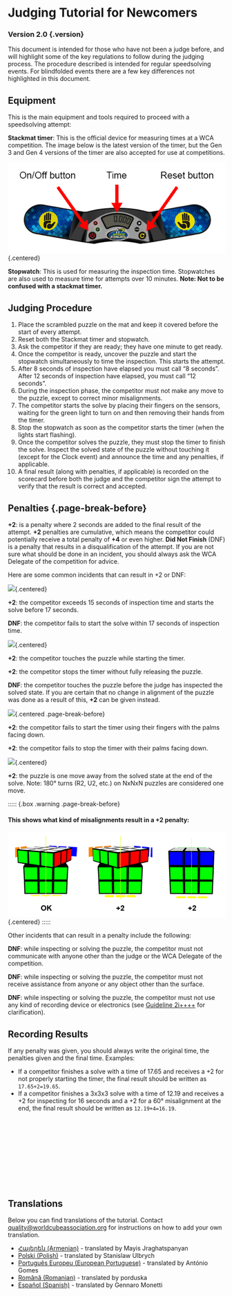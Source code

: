 # Judging Tutorial for Newcomers

### Version 2.0 {.version}

This document is intended for those who have not been a judge before, and will highlight some of the key regulations to follow during the judging process. The procedure described is intended for regular speedsolving events. For blindfolded events there are a few key differences not highlighted in this document.

## Equipment

This is the main equipment and tools required to proceed with a speedsolving attempt:

**Stackmat timer**: This is the official device for measuring times at a WCA competition. The image below is the latest version of the timer, but the Gen 3 and Gen 4 versions of the timer are also accepted for use at competitions.

![](images/timer.png){.centered}

**Stopwatch**: This is used for measuring the inspection time. Stopwatches are also used to measure time for attempts over 10 minutes. **Note: Not to be confused with a stackmat timer.**

## Judging Procedure

1. Place the scrambled puzzle on the mat and keep it covered before the start of every attempt.
2. Reset both the Stackmat timer and stopwatch.
3. Ask the competitor if they are ready; they have one minute to get ready.
4. Once the competitor is ready, uncover the puzzle and start the stopwatch simultaneously to time the inspection. This starts the attempt.
5. After 8 seconds of inspection have elapsed you must call “8 seconds”. After 12 seconds of inspection have elapsed, you must call “12 seconds”.
6. During the inspection phase, the competitor must not make any move to the puzzle, except to correct minor misalignments.
7. The competitor starts the solve by placing their fingers on the sensors, waiting for the green light to turn on and then removing their hands from the timer.
8. Stop the stopwatch as soon as the competitor starts the timer (when the lights start flashing).
9. Once the competitor solves the puzzle, they must stop the timer to finish the solve. Inspect the solved state of the puzzle without touching it (except for the Clock event) and announce the time and any penalties, if applicable.
10. A final result (along with penalties, if applicable) is recorded on the scorecard before both the judge and the competitor sign the attempt to verify that the result is correct and accepted.

## Penalties {.page-break-before}

**+2**: is a penalty where 2 seconds are added to the final result of the attempt. **+2** penalties are cumulative, which means the competitor could potentially receive a total penalty of **+4** or even higher. **Did Not Finish** (DNF) is a penalty that results in a disqualification of the attempt. If you are not sure what should be done in an incident, you should always ask the WCA Delegate of the competition for advice.

Here are some common incidents that can result in +2 or DNF:

![](images/penalty1.png){.centered}

**+2**: the competitor exceeds 15 seconds of inspection time and starts the solve before 17 seconds.

**DNF**: the competitor fails to start the solve within 17 seconds of inspection time.

![](images/penalty2.png){.centered}

**+2**: the competitor touches the puzzle while starting the timer.

**+2**: the competitor stops the timer without fully releasing the puzzle.

**DNF**: the competitor touches the puzzle before the judge has inspected the solved state. If you are certain that no change in alignment of the puzzle was done as a result of this, **+2** can be given instead.

![](images/penalty3.png){.centered .page-break-before}

**+2**: the competitor fails to start the timer using their fingers with the palms facing down.

**+2**: the competitor fails to stop the timer with their palms facing down.

![](images/penalty4.png){.centered}

**+2**: the puzzle is one move away from the solved state at the end of the solve. Note: 180° turns (R2, U2, etc.) on NxNxN puzzles are considered one move.

::::: {.box .warning .page-break-before}

#### This shows what kind of misalignments result in a +2 penalty:

![](images/misalignments.png){.centered}
:::::

Other incidents that can result in a penalty include the following:

**DNF**: while inspecting or solving the puzzle, the competitor must not communicate with anyone other than the judge or the WCA Delegate of the competition.

**DNF**: while inspecting or solving the puzzle, the competitor must not receive assistance from anyone or any object other than the surface.

**DNF**: while inspecting or solving the puzzle, the competitor must not use any kind of recording device or electronics (see [Guideline 2i++++](https://www.worldcubeassociation.org/regulations/guidelines.html#2i++++) for clarification).

## Recording Results

If any penalty was given, you should always write the original time, the penalties given and the final time. Examples:

- If a competitor finishes a solve with a time of 17.65 and receives a +2 for not properly starting the timer, the final result should be written as `17.65+2=19.65`. 
- If a competitor finishes a 3x3x3 solve with a time of 12.19 and receives a +2 for inspecting for 16 seconds and a +2 for a 60° misalignment at the end, the final result should be written as `12.19+4=16.19`.

<div style="margin-top: 200px"></div>

## Translations

Below you can find translations of the tutorial. Contact quality@worldcubeassociation.org for instructions on how to add your own translation.

- [Հայերեն (Armenian)](https://www.worldcubeassociation.org/edudoc/judge-tutorial/judge-tutorial-am.pdf) - translated by Mayis Jraghatspanyan
- [Polski (Polish)](https://www.worldcubeassociation.org/edudoc/judge-tutorial/judge-tutorial-pl.pdf) - translated by Stanislaw Ulbrych
- [Português Europeu (European Portuguese)](https://www.worldcubeassociation.org/edudoc/judge-tutorial/judge-tutorial-pt.pdf) - translated by António Gomes
- [Română (Romanian)](https://www.worldcubeassociation.org/edudoc/judge-tutorial/judge-tutorial-ro.pdf) - translated by porduska
- [Español (Spanish)](https://www.worldcubeassociation.org/edudoc/judge-tutorial/judge-tutorial-es.pdf) - translated by Gennaro Monetti
